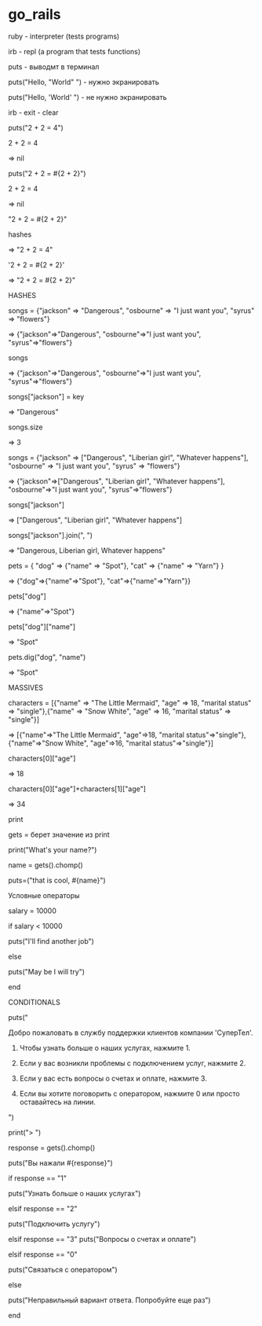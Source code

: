 # go_rails

ruby - interpreter (tests programs)

irb - repl (a program that tests functions)

puts - выводмт в терминал

puts("Hello, \"World\" ") - нужно экранировать

puts("Hello, 'World' ") - не нужно экранировать

irb - exit - clear

puts("2 + 2 = 4")

2 + 2 = 4

=> nil

puts("2 + 2 = #{2 + 2}")
 
2 + 2 = 4

=> nil

"2 + 2 = #{2 + 2}"

hashes

=> "2 + 2 = 4"

'2 + 2 = #{2 + 2}'

=> "2 + 2 = \#{2 + 2}"

HASHES

songs = {"jackson" => "Dangerous", "osbourne" => "I just want you", "syrus" => "flowers"}

=> {"jackson"=>"Dangerous", "osbourne"=>"I just want you", "syrus"=>"flowers"}

songs

=> {"jackson"=>"Dangerous", "osbourne"=>"I just want you", "syrus"=>"flowers"}

songs["jackson"] = key

=> "Dangerous"

songs.size

=> 3

songs = {"jackson" => ["Dangerous", "Liberian girl", "Whatever happens"], "osbourne" => "I just want you", "syrus" => "flowers"}

=> {"jackson"=>["Dangerous", "Liberian girl", "Whatever happens"], "osbourne"=>"I just want you", "syrus"=>"flowers"}

songs["jackson"]

=> ["Dangerous", "Liberian girl", "Whatever happens"]

songs["jackson"].join(", ")

=> "Dangerous, Liberian girl, Whatever happens"

pets = { "dog" => {"name" => "Spot"}, "cat" => {"name" => "Yarn"} }

=> {"dog"=>{"name"=>"Spot"}, "cat"=>{"name"=>"Yarn"}}

pets["dog"]

=> {"name"=>"Spot"}

pets["dog"]["name"]

=> "Spot"

pets.dig("dog", "name")

=> "Spot"

MASSIVES

characters = [{"name" => "The Little Mermaid", "age" => 18, "marital status" => "single"},{"name" => "Snow White", "age" => 16, "marital status" => "single"}]

=> [{"name"=>"The Little Mermaid", "age"=>18, "marital status"=>"single"}, {"name"=>"Snow White", "age"=>16, "marital status"=>"single"}]

characters[0]["age"]

=> 18

characters[0]["age"]+characters[1]["age"]

=> 34

print

gets = берет значение из print

print("What's your name?")

name = gets().chomp()

puts=("that is cool, #{name}")

Условные операторы

salary = 10000

if salary < 10000

  puts("I'll find another job")
  
else

  puts("May be I will try")
  
end

CONDITIONALS

puts("

  Добро пожаловать в службу поддержки клиентов компании 'СуперТел'.
  
  1. Чтобы узнать больше о наших услугах, нажмите 1.
  
  2. Если у вас возникли проблемы с подключением услуг, нажмите 2.
  
  3. Если у вас есть вопросы о счетах и оплате, нажмите 3.
  
  4. Если вы хотите поговорить с оператором, нажмите 0 или просто оставайтесь на линии.

")

print("> ")

response = gets().chomp()

puts("Вы нажали #{response}")

if response == "1"

  puts("Узнать больше о наших услугах")

elsif response == "2"
 
  puts("Подключить услугу")

elsif response == "3"
  puts("Вопросы о счетах и оплате")

elsif response == "0"
 
  puts("Связаться с оператором")

else
 
  puts("Неправильный вариант ответа. Попробуйте еще раз")

end

